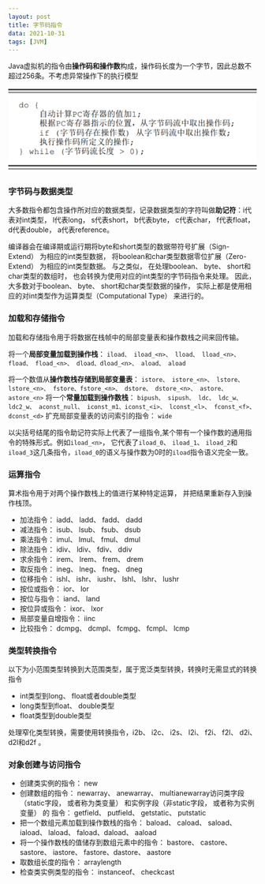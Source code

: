 ```yaml
---
layout: post
title: 字节码指令
data: 2021-10-31
tags: [JVM]
---
```


Java虚拟机的指令由**操作码和操作数**构成，操作码长度为一个字节，因此总数不超过256条。不考虑异常操作下的执行模型

![](https://raw.githubusercontent.com/Mingasd/PostImg/main/image-20211118145448618.png)

### 字节码与数据类型

大多数指令都包含操作所对应的数据类型，记录数据类型的字符叫做**助记符**：i代表对int类型， l代表long， s代表short， b代表byte， c代表char， f代表float， d代表double， a代表reference。  

编译器会在编译期或运行期将byte和short类型的数据带符号扩展（Sign-Extend） 为相应的int类型数据， 将boolean和char类型数据零位扩展（Zero-Extend） 为相应的int类型数据。 与之类似， 在处理boolean、 byte、 short和char类型的数组时， 也会转换为使用对应的int类型的字节码指令来处理。 因此， 大多数对于boolean、 byte、 short和char类型数据的操作， 实际上都是使用相应的对int类型作为运算类型（Computational Type） 来进行的。  

### 加载和存储指令

加载和存储指令用于将数据在栈帧中的局部变量表和操作数栈之间来回传输。

将一个**局部变量加载到操作栈**： `iload、 iload_<n>、 lload、 lload_<n>、 fload、 fload_<n>、 dload、dload_<n>、 aload、 aload`

将一个数值从**操作数栈存储到局部变量表**： `istore、 istore_<n>、 lstore、 lstore_<n>、 fstore、fstore_<n>、 dstore、 dstore_<n>、 astore、 astore_<n>`
将一个**常量加载到操作数栈**： `bipush、 sipush、 ldc、 ldc_w、 ldc2_w、 aconst_null、 iconst_m1、iconst_<i>、 lconst_<l>、 fconst_<f>、 dconst_<d>`
扩充局部变量表的访问索引的指令： `wide`  

以尖括号结尾的指令助记符实际上代表了一组指令,某个带有一个操作数的通用指令的特殊形式。例如`iload_<n>`， 它代表了`iload_0`、 `iload_1`、 `iload_2`和`iload_3`这几条指令，`iload_0`的语义与操作数为0时的`iload`指令语义完全一致。

### 运算指令

算术指令用于对两个操作数栈上的值进行某种特定运算， 并把结果重新存入到操作栈顶。   

- 加法指令： iadd、 ladd、 fadd、 dadd
- 减法指令： isub、 lsub、 fsub、 dsub
- 乘法指令： imul、 lmul、 fmul、 dmul
- 除法指令： idiv、 ldiv、 fdiv、 ddiv
- 求余指令： irem、 lrem、 frem、 drem
- 取反指令： ineg、 lneg、 fneg、 dneg
- 位移指令： ishl、 ishr、 iushr、 lshl、 lshr、 lushr
- 按位或指令： ior、 lor
- 按位与指令： iand、 land
- 按位异或指令： ixor、 lxor
- 局部变量自增指令： iinc
- 比较指令： dcmpg、 dcmpl、 fcmpg、 fcmpl、 lcmp  

### 类型转换指令

以下为小范围类型转换到大范围类型，属于宽泛类型转换，转换时无需显式的转换指令

- int类型到long、 float或者double类型
- long类型到float、 double类型
- float类型到double类型  

处理窄化类型转换，需要使用转换指令，i2b、 i2c、 i2s、 l2i、 f2i、 f2l、 d2i、 d2l和d2f 。

### 对象创建与访问指令

- 创建类实例的指令： new
- 创建数组的指令： newarray、 anewarray、 multianewarray访问类字段（static字段， 或者称为类变量） 和实例字段（非static字段， 或者称为实例变量） 的
  指令： getfield、 putfield、 getstatic、 putstatic
- 把一个数组元素加载到操作数栈的指令： baload、 caload、 saload、 iaload、 laload、 faload、daload、 aaload
- 将一个操作数栈的值储存到数组元素中的指令： bastore、 castore、 sastore、 iastore、 fastore、dastore、 aastore
- 取数组长度的指令： arraylength
- 检查类实例类型的指令： instanceof、 checkcast  
